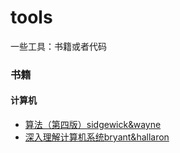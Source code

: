 # tools
一些工具：书籍或者代码

### 书籍

#### 计算机
- [算法（第四版）sidgewick&wayne](/books/Algorithms.pdf)
- [深入理解计算机系统bryant&hallaron](/books/ComputerSystem_EN.pdf)